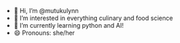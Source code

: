 - 👋 Hi, I’m @mutukulynn
- 👀 I’m interested in everything culinary and food science
- 🌱 I’m currently learning python and AI!
- 😄 Pronouns: she/her


<!---
mutukulynn/mutukulynn is a ✨ special ✨ repository because its `README.md` (this file) appears on your GitHub profile.
You can click the Preview link to take a look at your changes.
--->
